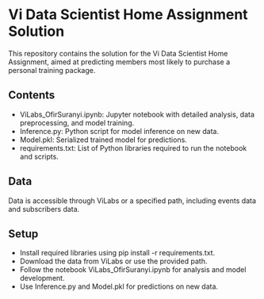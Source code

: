 # Vi Data Scientist Home Assignment Solution


This repository contains the solution for the Vi Data Scientist Home Assignment, aimed at predicting members most likely to purchase a personal training package.

## Contents
* ViLabs_OfirSuranyi.ipynb: Jupyter notebook with detailed analysis, data preprocessing, and model training.
* Inference.py: Python script for model inference on new data.
* Model.pkl: Serialized trained model for predictions.
* requirements.txt: List of Python libraries required to run the notebook and scripts.
## Data
Data is accessible through ViLabs or a specified path, including events data and subscribers data.

## Setup
* Install required libraries using pip install -r requirements.txt.
* Download the data from ViLabs or use the provided path.
* Follow the notebook ViLabs_OfirSuranyi.ipynb for analysis and model development.
* Use Inference.py and Model.pkl for predictions on new data.

